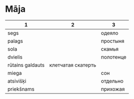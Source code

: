 # Māja


|1|2|3|
|--|--|--|
segs||одеяло
palags||простыня
sola||скамья
dvielis||полотенце
rūtains galdauts|клетчатая скатерть
miega||сон
atsivišķi||отдельно
priekšnams||прихожая

